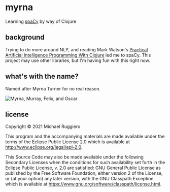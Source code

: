 # myrna

Learning [spaCy](https://spacy.io/) by way of Clojure

## background

Trying to do more around NLP, and reading Mark Watson's [Practical Artificial Intelligence Programming With Clojure](https://leanpub.com/clojureai)
led me to spaCy. This project may use other libraries, but I'm having fun with this right now.

## what's with the name?

Named after Myrna Turner for no real reason.

<img src="doc/myrna.gif" alt="Myrna, Murray, Felix, and Oscar" />

## license

Copyright © 2021 Michael Ruggiero

This program and the accompanying materials are made available under the
terms of the Eclipse Public License 2.0 which is available at
http://www.eclipse.org/legal/epl-2.0.

This Source Code may also be made available under the following Secondary
Licenses when the conditions for such availability set forth in the Eclipse
Public License, v. 2.0 are satisfied: GNU General Public License as published by
the Free Software Foundation, either version 2 of the License, or (at your
option) any later version, with the GNU Classpath Exception which is available
at https://www.gnu.org/software/classpath/license.html.
